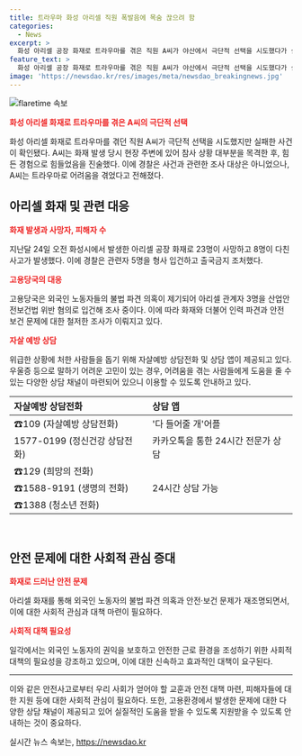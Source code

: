 ```yaml
---
title: 트라우마 화성 아리셀 직원 폭발음에 목숨 끊으려 함
categories:
  - News
excerpt: >
  화성 아리셀 공장 화재로 트라우마를 겪은 직원 A씨가 야산에서 극단적 선택을 시도했다가 실패한 사실이 밝혀졌다. 아리셀 화재 당시 현장 주변에 있어 참사 상황을 목격한 A씨는 힘들었다고 진술했다. 경찰은 관계자들을 형사 입건하고, 고용당국은 외국인 노동자의 불법 파견 의혹으로 관계자를 입건 중이다. ※자살예방 상담전화 및 상담 앱으로 도움을 받을 수 있다. (150자)
feature_text: >
  화성 아리셀 공장 화재로 트라우마를 겪은 직원 A씨가 야산에서 극단적 선택을 시도했다가 실패한 사실이 밝혀졌다. 아리셀 화재 당시 현장 주변에 있어 참사 상황을 목격한 A씨는 힘들었다고 진술했다. 경찰은 관계자들을 형사 입건하고, 고용당국은 외국인 노동자의 불법 파견 의혹으로 관계자를 입건 중이다. ※자살예방 상담전화 및 상담 앱으로 도움을 받을 수 있다. (150자)
image: 'https://newsdao.kr/res/images/meta/newsdao_breakingnews.jpg'
---
```


<p><img src="https://newsdao.kr/res/images/meta/newsdao_breakingnews.jpg" alt="flaretime 속보" /></p>

<p><b><span style="color: #ee2323;">화성 아리셀 화재로 트라우마를 겪은 A씨의 극단적 선택</span></b></p>

<p data-ke-size="size16">화성 아리셀 화재로 트라우마를 겪던 직원 A씨가 극단적 선택을 시도했지만 실패한 사건이 확인됐다. A씨는 화재 발생 당시 현장 주변에 있어 참사 상황 대부분을 목격한 후, 힘든 경험으로 힘들었음을 진술했다. 이에 경찰은 사건과 관련한 조사 대상은 아니었으나, A씨는 트라우마로 어려움을 겪었다고 전해졌다.</p>

<h2 data-ke-size="size26">아리셀 화재 및 관련 대응</h2>

<p><b><span style="color: #ee2323;">화재 발생과 사망자, 피해자 수</span></b></p>

<p data-ke-size="size16">지난달 24일 오전 화성시에서 발생한 아리셀 공장 화재로 23명이 사망하고 8명이 다친 사고가 발생했다. 이에 경찰은 관련자 5명을 형사 입건하고 출국금지 조처했다.</p>

<p><b><span style="color: #ee2323;">고용당국의 대응</span></b></p>

<p data-ke-size="size16">고용당국은 외국인 노동자들의 불법 파견 의혹이 제기되어 아리셀 관계자 3명을 산업안전보건법 위반 혐의로 입건해 조사 중이다. 이에 따라 화재와 더불어 인력 파견과 안전 보건 문제에 대한 철저한 조사가 이뤄지고 있다.</p>

<p><b><span style="color: #ee2323;">자살 예방 상담</span></b></p>

<p data-ke-size="size16">위급한 상황에 처한 사람들을 돕기 위해 자살예방 상담전화 및 상담 앱이 제공되고 있다. 우울증 등으로 말하기 어려운 고민이 있는 경우, 어려움을 겪는 사람들에게 도움을 줄 수 있는 다양한 상담 채널이 마련되어 있으니 이용할 수 있도록 안내하고 있다. </p>

<table>
    <thead>
        <tr>
            <th style="text-align: left;">자살예방 상담전화</th>
            <th style="text-align: left;">상담 앱</th>
        </tr>
    </thead>
    <tbody>
        <tr>
            <td style="text-align: left;">☎109 (자살예방 상담전화)</td>
            <td style="text-align: left;">'다 들어줄 개'어플</td>
        </tr>
        <tr>
            <td style="text-align: left;">1577-0199 (정신건강 상담전화)</td>
            <td style="text-align: left;">카카오톡을 통한 24시간 전문가 상담</td>
        </tr>
        <tr>
            <td style="text-align: left;">☎129 (희망의 전화)</td>
            <td rowspan="3" style="text-align: left;">24시간 상담 가능</td>
        </tr>
        <tr>
            <td style="text-align: left;">☎1588-9191 (생명의 전화)</td>
        </tr>
        <tr>
            <td style="text-align: left;">☎1388 (청소년 전화)</td>
        </tr>
    </tbody>
</table>

<p data-ke-size="size16">&nbsp;</p>

<h2 data-ke-size="size26"><b>안전 문제에 대한 사회적 관심 증대</b></h2>

<p><b><span style="color: #ee2323;">화재로 드러난 안전 문제</span></b></p>

<p data-ke-size="size16">아리셀 화재를 통해 외국인 노동자의 불법 파견 의혹과 안전·보건 문제가 재조명되면서, 이에 대한 사회적 관심과 대책 마련이 필요하다.</p>

<p><b><span style="color: #ee2323;">사회적 대책 필요성</span></b></p>

<p data-ke-size="size16">일각에서는 외국인 노동자의 권익을 보호하고 안전한 근로 환경을 조성하기 위한 사회적 대책의 필요성을 강조하고 있으며, 이에 대한 신속하고 효과적인 대책이 요구된다.</p>

<hr>

<p data-ke-size="size16">이와 같은 안전사고로부터 우리 사회가 얻어야 할 교훈과 안전 대책 마련, 피해자들에 대한 지원 등에 대한 사회적 관심이 필요하다. 또한, 고용환경에서 발생한 문제에 대한 다양한 상담 채널이 제공되고 있어 실질적인 도움을 받을 수 있도록 지원받을 수 있도록 안내하는 것이 중요하다.</p>
실시간 뉴스 속보는, <a href="https://newsdao.kr" rel="dofollow">https://newsdao.kr</a>



